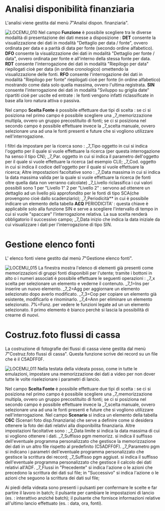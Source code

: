 # Analisi disponibilità finanziaria

L'analisi viene gestita dal menù _7_"Analisi dispon. finanziaria".

![LOCEMU_010](https://doc.smeup.com/immagini/MBDOC_OPE-C5D050_04/LOCEMU_010.png)
Nel campo **Funzione** è possibile scegliere tra le diverse modalità di presentazione dei dati messe a disposizione : 
**DET**  consente	la visualizzazione dei dati in modalità "Dettaglio per data / fonte", ovvero ordinata per data e a parità di data per fonte (secondo ordine alfabetico).
**DFO** consente	la visualizzazione dei dati in modalità "Dettaglio per fonte / data", ovvero ordinata per fonte e all'interno della stessa fonte per data.
**RDT** consente l'interrogazione dei dati in modalità "Riepilogo per data" riepilogati cioè per data (in ordine cronologico) omettendo la visualizzazione delle fonti.
**RFO** consente l'interrogazione dei dati in modalità "Riepilogo per fonte" riepilogati cioè per fonte (in ordine alfabetico) mostrando come data solo quella massima, ovvero l'ultima registrata.
**SIN** consente l'interrogazione dei dati in modalità "Sviluppo su griglia date" ripartiti cioè per uscite ed entrate :  le fonti vengono infatti riclassificate in base alla loro natura attiva o passiva.

Nel campo **Scelta Fonte**  è possibile effettuare due tipi di scelta : 
se ci si posiziona nel primo campo è possibile scegliere una _7_memorizzazione multipla, ovvero un gruppo precostituito di fonti;
se ci si posiziona nel secondo campo è possibile effettuare invece la _7_scelta manuale, ovvero selezionare una ad una le fonti presenti e future che si vogliono utilizzare nell'interrogazione.

I filtri da impostare per la ricerca sono : 
_7_Tipo oggetto in cui si indica l'oggetto per il quale si vuole effettuare la ricerca (per questa interrogazione ha senso il tipo CN);
_7_Par. oggetto in cui si indica il parametro dell'oggetto per il quale si vuole effettuare la ricerca (ad esempio CLI);
_7_Cod. oggetto in cui si indica il codice dell'oggetto per il quale si vuole effettuare la ricerca;
Altre impostazioni facoltative sono : 
_7_Data massima in cui si indica la data massima valida per la quale si vuole effettuare la ricerca (le fonti oltre quella data non verranno calcolate)
_7_Livello riclassifica i cui valori possibili sono 1 per "Livello 1" 2 per "Livello 2" :  servono ad ottenere un dettaglio ad un livello più approfondito per le fonti di tipo SCA(che provengono cioè dallo scadenziario);
_7_Periodicità** in cui è possibile indicare un elemento della tabella **A£Q** PERIODICITA' :  questa chiave è applicabile solo alla funzione SIN e serve a scegliere l'intervallo di tempo in cui si vuole "spaccare" l'interrogazione relativa. La sua scelta renderà obbligatorio il successivo campo;
_7_Data inizio che indica la data iniziale da cui visualizzare i dati per l'interrogazione di tipo SIN.

# Gestione elenco fonti

L' elenco fonti viene gestito dal menù _7_"Gestione elenco fonti".

![LOCEMU_015](https://doc.smeup.com/immagini/MBDOC_OPE-C5D050_04/LOCEMU_015.png)
La finestra mostra l'elenco di elementi già presenti come memorizzazioni di gruppi fonti disponibili per l'utente;
tramite i bottoni in alto o i numeri associati  è possibile effettuare le seguenti operazioni : 
_7_x scelta per selezionare un elemento e vederne il contenuto.
_7_1=Ins per inserire un nuovo elemento.
_7_2=Agg per aggiornare un elemento selezionato dopo averlo modificato.
_7_3=Cop per copiare un elemento già esistente, modificarlo e rinominarlo.
_7_4=Ann per eliminare un elemento selezionato.
_7_%=Funz. per vedere le funzioni legate ad un un elemento selezionato.
Il primo elemento è bianco perchè si lascia la possibilità di crearne di nuovi.

# Costruz.foto flussi di cassa

La costruzione di fotografie dei flussi di cassa viene gestita dal menù _7_"Costruz.foto flussi di cassa".
Questa funzione scrive dei record su un file che è il C5ADFF0F.

![LOCEMU_011](https://doc.smeup.com/immagini/MBDOC_OPE-C5D050_04/LOCEMU_011.png)
Nella testata della videata posso, come in tutte le emulazioni, impostare una memorizzazione dei dati a video per non dover tutte le volte riselezionare i parametri di lancio.

Nel campo **Scelta Fonte**  è possibile effettuare due tipi di scelta : 
se ci si posiziona nel primo campo è possibile scegliere una _7_memorizzazione multipla, ovvero un gruppo precostituito di fonti;
se ci si posiziona nel secondo campo è possibile effettuare invece la _7_scelta manuale, ovvero selezionare una ad una le fonti presenti e future che si vogliono utilizzare nell'interrogazione.
Nel campo **Scenario** si indica un elemento della tabella **C6C** (Scenari foto disp.finanziaria) che serve a definire come si desidera ottenere la foto dei dati relativi alla disponibilita finanziaria.
Altre impostazioni facoltative sono : 
_7_Data limite si indica la data massima di cui si vogliono ottenere i dati.
_7_Suffisso pgm memorizz. si indica il suffisso dell'eventuale programma personalizzato che gestisce la memorizzazione dei dati in un altro file rispetto al predefinito (C5ADFF0F).
_7_Parametro pgm  si indicano i parametri dell'eventuale programma personalizzato che gestisce la scrittura dei record;
_7_Suffisso pgm aggiust. si indica il suffisso dell'eventuale programma personalizzato che gestisce il calcolo dei dati relativi all'ADF.
_7_Flussi   in "Precedente" si indica l'azione o le azioni che precedono la scrittura dei dati sul file; in "Successivo" si indica l'azione o le azioni che seguono la scrittura dei dati sul file;

Ai piedi della videata sono presenti i pulsanti **<F06>** per confermare le scelte e far partire il lavoro in batch;
il pulsante **<F11>**  per cambiare le impostazioni di lancio (es. : interattivo anziché batch);
il pulsante **<F15>** che fornisce informazioni relative all'ultimo lancio effettuato (es. : data, ora, fonti).

